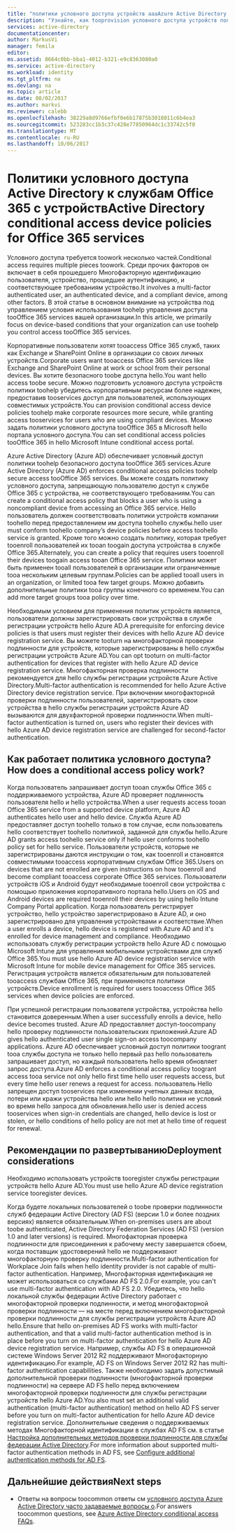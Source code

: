```yaml
---
title: "политики условного доступа устройств aaaAzure Active Directory для служб Office 365 | Документы Microsoft"
description: "Узнайте, как tooprovision условного доступа устройств политики toohelp защищенности корпоративным ресурсам, при этом сохраняя tooservices соответствия и доступ пользователя."
services: active-directory
documentationcenter: 
author: MarkusVi
manager: femila
editor: 
ms.assetid: 8664c0bb-bba1-4012-b321-e9c8363080a0
ms.service: active-directory
ms.workload: identity
ms.tgt_pltfrm: na
ms.devlang: na
ms.topic: article
ms.date: 08/02/2017
ms.author: markvi
ms.reviewer: calebb
ms.openlocfilehash: 38229a8d9766efbf0e6b17875b3018011c6b4ea3
ms.sourcegitcommit: 523283cc1b3c37c428e77850964dc1c33742c5f0
ms.translationtype: MT
ms.contentlocale: ru-RU
ms.lasthandoff: 10/06/2017
---
```

# <a name="active-directory-conditional-access-device-policies-for-office-365-services"></a><span data-ttu-id="c0322-103">Политики условного доступа Active Directory к службам Office 365 с устройств</span><span class="sxs-lookup"><span data-stu-id="c0322-103">Active Directory conditional access device policies for Office 365 services</span></span>

<span data-ttu-id="c0322-104">Условного доступа требуется toowork несколько частей.</span><span class="sxs-lookup"><span data-stu-id="c0322-104">Conditional access requires multiple pieces toowork.</span></span> <span data-ttu-id="c0322-105">Среди прочих факторов он включает в себя прошедшего Многофакторную идентификацию пользователя, устройство, прошедшее аутентификацию, и соответствующее требованиям устройство.</span><span class="sxs-lookup"><span data-stu-id="c0322-105">It involves a multi-factor authenticated user, an authenticated device, and a compliant device, among other factors.</span></span> <span data-ttu-id="c0322-106">В этой статье в основном внимание на устройства под управлением условия использования toohelp управления доступа tooOffice 365 services вашей организации.</span><span class="sxs-lookup"><span data-stu-id="c0322-106">In this article, we primarily focus on device-based conditions that your organization can use toohelp you control access tooOffice 365 services.</span></span> 

<span data-ttu-id="c0322-107">Корпоративные пользователи хотят tooaccess Office 365 служб, таких как Exchange и SharePoint Online в организации со своих личных устройств.</span><span class="sxs-lookup"><span data-stu-id="c0322-107">Corporate users want tooaccess Office 365 services like Exchange and SharePoint Online at work or school from their personal devices.</span></span> <span data-ttu-id="c0322-108">Вы хотите безопасного toobe доступа hello.</span><span class="sxs-lookup"><span data-stu-id="c0322-108">You want hello access toobe secure.</span></span> <span data-ttu-id="c0322-109">Можно подготовить условного доступа устройств политики toohelp убедитесь корпоративным ресурсам более надежен, предоставив tooservices доступ для пользователей, использующих совместимых устройств.</span><span class="sxs-lookup"><span data-stu-id="c0322-109">You can provision conditional access device policies toohelp make corporate resources more secure, while granting access tooservices for users who are using compliant devices.</span></span> <span data-ttu-id="c0322-110">Можно задать политики условного доступа tooOffice 365 в Microsoft hello портала условного доступа.</span><span class="sxs-lookup"><span data-stu-id="c0322-110">You can set conditional access policies tooOffice 365 in hello Microsoft Intune conditional access portal.</span></span>

<span data-ttu-id="c0322-111">Azure Active Directory (Azure AD) обеспечивает условный доступ политики toohelp безопасного доступа tooOffice 365 services.</span><span class="sxs-lookup"><span data-stu-id="c0322-111">Azure Active Directory (Azure AD) enforces conditional access policies toohelp secure access tooOffice 365 services.</span></span> <span data-ttu-id="c0322-112">Вы можете создать политику условного доступа, запрещающую пользователю доступ к службе Office 365 с устройства, не соответствующего требованиям.</span><span class="sxs-lookup"><span data-stu-id="c0322-112">You can create a conditional access policy that blocks a user who is using a noncompliant device from accessing an Office 365 service.</span></span> <span data-ttu-id="c0322-113">Hello пользователь должен соответствовать политики устройств компании toohello перед предоставлением им доступа toohello службы.</span><span class="sxs-lookup"><span data-stu-id="c0322-113">hello user must conform toohello company’s device policies before access toohello service is granted.</span></span> <span data-ttu-id="c0322-114">Кроме того можно создать политику, которая требует tooenroll пользователей их tooan toogain доступа устройства в службе Office 365.</span><span class="sxs-lookup"><span data-stu-id="c0322-114">Alternately, you can create a policy that requires users tooenroll their devices toogain access tooan Office 365 service.</span></span> <span data-ttu-id="c0322-115">Политики может быть применен tooall пользователей в организации или ограниченные tooa нескольким целевым группам.</span><span class="sxs-lookup"><span data-stu-id="c0322-115">Policies can be applied tooall users in an organization, or limited tooa few target groups.</span></span> <span data-ttu-id="c0322-116">Можно добавить дополнительные политики tooa группы конечного со временем.</span><span class="sxs-lookup"><span data-stu-id="c0322-116">You can add more target groups tooa policy over time.</span></span>

<span data-ttu-id="c0322-117">Необходимым условием для применения политик устройств является, пользователи должны зарегистрировать свои устройства в службе регистрации устройств hello Azure AD.</span><span class="sxs-lookup"><span data-stu-id="c0322-117">A prerequisite for enforcing device policies is that users must register their devices with hello Azure AD device registration service.</span></span> <span data-ttu-id="c0322-118">Вы можете tooturn на многофакторной проверки подлинности для устройств, которые зарегистрированы в hello службы регистрации устройств Azure AD.</span><span class="sxs-lookup"><span data-stu-id="c0322-118">You can opt tooturn on multi-factor authentication for devices that register with hello Azure AD device registration service.</span></span> <span data-ttu-id="c0322-119">Многофакторная проверка подлинности рекомендуется для hello службы регистрации устройств Azure Active Directory.</span><span class="sxs-lookup"><span data-stu-id="c0322-119">Multi-factor authentication is recommended for hello Azure Active Directory device registration service.</span></span> <span data-ttu-id="c0322-120">При включении многофакторной проверки подлинности пользователей, зарегистрировать свои устройства в hello службы регистрации устройств Azure AD вызываются для двухфакторной проверки подлинности.</span><span class="sxs-lookup"><span data-stu-id="c0322-120">When multi-factor authentication is turned on, users who register their devices with hello Azure AD device registration service are challenged for second-factor authentication.</span></span>

## <a name="how-does-a-conditional-access-policy-work"></a><span data-ttu-id="c0322-121">Как работает политика условного доступа?</span><span class="sxs-lookup"><span data-stu-id="c0322-121">How does a conditional access policy work?</span></span>

<span data-ttu-id="c0322-122">Когда пользователь запрашивает доступ tooan службы Office 365 с поддерживаемого устройства, Azure AD проверяет подлинность пользователя hello и hello устройства.</span><span class="sxs-lookup"><span data-stu-id="c0322-122">When a user requests access tooan Office 365 service from a supported device platform, Azure AD authenticates hello user and hello device.</span></span> <span data-ttu-id="c0322-123">Служба Azure AD предоставляет доступ toohello только в том случае, если пользователь hello соответствует toohello политикой, заданной для службы hello.</span><span class="sxs-lookup"><span data-stu-id="c0322-123">Azure AD grants access toohello service only if hello user conforms toohello policy set for hello service.</span></span> <span data-ttu-id="c0322-124">Пользователи устройств, которые не зарегистрированы даются инструкции о том, как tooenroll и становятся совместимыми tooaccess корпоративным службам Office 365.</span><span class="sxs-lookup"><span data-stu-id="c0322-124">Users on devices that are not enrolled are given instructions on how tooenroll and become compliant tooaccess corporate Office 365 services.</span></span> <span data-ttu-id="c0322-125">Пользователи устройств iOS и Android будут необходимые tooenroll свои устройства с помощью приложения корпоративного портала hello.</span><span class="sxs-lookup"><span data-stu-id="c0322-125">Users on iOS and Android devices are required tooenroll their devices by using hello Intune Company Portal application.</span></span> <span data-ttu-id="c0322-126">Когда пользователь регистрирует устройство, hello устройство зарегистрировано в Azure AD, и оно зарегистрировано для управления устройствами и соответствие.</span><span class="sxs-lookup"><span data-stu-id="c0322-126">When a user enrolls a device, hello device is registered with Azure AD and it's enrolled for device management and compliance.</span></span> <span data-ttu-id="c0322-127">Необходимо использовать службу регистрации устройств hello Azure AD с помощью Microsoft Intune для управления мобильными устройствами для служб Office 365.</span><span class="sxs-lookup"><span data-stu-id="c0322-127">You must use hello Azure AD device registration service with Microsoft Intune for mobile device management for Office 365 services.</span></span> <span data-ttu-id="c0322-128">Регистрация устройств является обязательным для пользователей tooaccess службам Office 365, при применяются политики устройств.</span><span class="sxs-lookup"><span data-stu-id="c0322-128">Device enrollment is required for users tooaccess Office 365 services when device policies are enforced.</span></span>

<span data-ttu-id="c0322-129">При успешной регистрации пользователя устройства, устройства hello становится доверенным.</span><span class="sxs-lookup"><span data-stu-id="c0322-129">When a user successfully enrolls a device, hello device becomes trusted.</span></span> <span data-ttu-id="c0322-130">Azure AD предоставляет доступ-toocompany hello проверку подлинности пользовательских приложений.</span><span class="sxs-lookup"><span data-stu-id="c0322-130">Azure AD gives hello authenticated user single sign-on access toocompany applications.</span></span> <span data-ttu-id="c0322-131">Azure AD обеспечивает условный доступ политики toogrant tooa службы доступа не только hello первый раз hello пользователь запрашивает доступ, но каждый пользователь hello время обновляет запрос доступа.</span><span class="sxs-lookup"><span data-stu-id="c0322-131">Azure AD enforces a conditional access policy toogrant access tooa service not only hello first time hello user requests access, but every time hello user renews a request for access.</span></span> <span data-ttu-id="c0322-132">пользователь Hello запрещен доступ tooservices при изменении учетных данных входа, потери или кражи устройства hello или hello hello политики не условий во время hello запроса для обновления.</span><span class="sxs-lookup"><span data-stu-id="c0322-132">hello user is denied access tooservices when sign-in credentials are changed, hello device is lost or stolen, or hello conditions of hello policy are not met at hello time of request for renewal.</span></span>

## <a name="deployment-considerations"></a><span data-ttu-id="c0322-133">Рекомендации по развертыванию</span><span class="sxs-lookup"><span data-stu-id="c0322-133">Deployment considerations</span></span>

<span data-ttu-id="c0322-134">Необходимо использовать устройств tooregister службы регистрации устройств hello Azure AD.</span><span class="sxs-lookup"><span data-stu-id="c0322-134">You must use hello Azure AD device registration service tooregister devices.</span></span>

<span data-ttu-id="c0322-135">Когда будете локальных пользователей о toobe проверки подлинности служб федерации Active Directory (AD FS) (версии 1.0 и более поздних версиях) является обязательным.</span><span class="sxs-lookup"><span data-stu-id="c0322-135">When on-premises users are about toobe authenticated, Active Directory Federation Services (AD FS) (version 1.0 and later versions) is required.</span></span> <span data-ttu-id="c0322-136">Многофакторная проверка подлинности для присоединения к рабочему месту завершается сбоем, когда поставщик удостоверений hello не поддерживают многофакторную проверку подлинности.</span><span class="sxs-lookup"><span data-stu-id="c0322-136">Multi-factor authentication for Workplace Join fails when hello identity provider is not capable of multi-factor authentication.</span></span> <span data-ttu-id="c0322-137">Например, Многофакторная идентификация не может использоваться со службами AD FS 2.0.</span><span class="sxs-lookup"><span data-stu-id="c0322-137">For example, you can't use multi-factor authentication with AD FS 2.0.</span></span> <span data-ttu-id="c0322-138">Убедитесь, что hello локальной службы федерации Active Directory работает с многофакторной проверки подлинности, и метод многофакторной проверки подлинности — на месте перед включением многофакторной проверки подлинности для службы регистрации устройств Azure AD hello.</span><span class="sxs-lookup"><span data-stu-id="c0322-138">Ensure that hello on-premises AD FS works with multi-factor authentication, and that a valid multi-factor authentication method is in place before you turn on multi-factor authentication for hello Azure AD device registration service.</span></span> <span data-ttu-id="c0322-139">Например, службы AD FS в операционной системе Windows Server 2012 R2 поддерживают Многофакторную идентификацию.</span><span class="sxs-lookup"><span data-stu-id="c0322-139">For example, AD FS on Windows Server 2012 R2 has multi-factor authentication capabilities.</span></span> <span data-ttu-id="c0322-140">Также необходимо задать допустимый дополнительной проверки подлинности (многофакторной проверки подлинности) на сервере AD FS hello перед включением многофакторной проверки подлинности для службы регистрации устройств hello Azure AD.</span><span class="sxs-lookup"><span data-stu-id="c0322-140">You also must set an additional valid authentication (multi-factor authentication) method on hello AD FS server before you turn on multi-factor authentication for hello Azure AD device registration service.</span></span> <span data-ttu-id="c0322-141">Дополнительные сведения о поддерживаемых методах Многофакторной идентификации в службах AD FS см. в статье [Настройка дополнительных методов проверки подлинности для службы федерации Active Directory](/windows-server/identity/ad-fs/operations/configure-additional-authentication-methods-for-ad-fs).</span><span class="sxs-lookup"><span data-stu-id="c0322-141">For more information about supported multi-factor authentication methods in AD FS, see [Configure additional authentication methods for AD FS](/windows-server/identity/ad-fs/operations/configure-additional-authentication-methods-for-ad-fs).</span></span>

## <a name="next-steps"></a><span data-ttu-id="c0322-142">Дальнейшие действия</span><span class="sxs-lookup"><span data-stu-id="c0322-142">Next steps</span></span>

*   <span data-ttu-id="c0322-143">Ответы на вопросы toocommon ответы см [условного доступа Azure Active Directory часто задаваемые вопросы о](active-directory-conditional-faqs.md).</span><span class="sxs-lookup"><span data-stu-id="c0322-143">For answers toocommon questions, see [Azure Active Directory conditional access FAQs](active-directory-conditional-faqs.md).</span></span>
